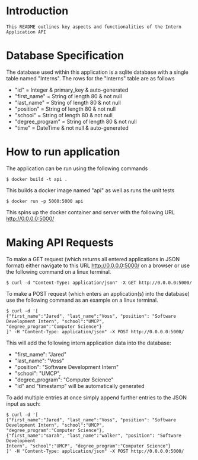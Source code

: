 # Introduction
    This README outlines key aspects and functionalities of the Intern Application API
    
# Database Specification
The database used within this application is a sqlite database with a single table named "Interns".
The rows for the "Interns" table are as follows
* "id" = Integer & primary_key & auto-generated
* "first_name" = String of length 80 & not null
* "last_name" = String of length 80 & not null
* "position" = String of length 80 & not null
* "school" = String of length 80 & not null
* "degree_program" = String of length 80 & not null
* "time" = DateTime & not null & auto-generated

# How to run application
The application can be run using the following commands
````
$ docker build -t api .
````
This builds a docker image named "api" as well as runs the unit tests
````
$ docker run -p 5000:5000 api
````
This spins up the docker container and server with the following URL http://0.0.0.0:5000/

# Making API Requests
To make a GET request (which returns all entered applications in JSON format) either navigate to this URL 
http://0.0.0.0:5000/ on a browser or use the following command on a 
linux terminal.
````
$ curl -d "Content-Type: application/json" -X GET http://0.0.0.0:5000/
````
To make a POST request (which enters an application(s) into the database) use the following command as an example on a 
linux terminal. 
````
$ curl -d '[
{"first_name":"Jared", "last_name":"Voss", "position": "Software Development Intern", "school":"UMCP", 
"degree_program":"Computer Science"}
]' -H "Content-Type: application/json" -X POST http://0.0.0.0:5000/
````
This will add the following intern application data into the database:
* "first_name": "Jared"
* "last_name": "Voss"
* "position": "Software Development Intern"
* "school": "UMCP", 
* "degree_program": "Computer Science" 
* "id" and "timestamp" will be automatically generated

To add multiple entries at once simply append further entries to the JSON input as such:
````
$ curl -d '[
{"first_name":"Jared", "last_name":"Voss", "position": "Software Development Intern", "school":"UMCP", 
"degree_program":"Computer Science"},
{"first_name":"sarah", "last_name":"walker", "position": "Software Development 
Intern", "school":"UMCP", "degree_program":"Computer Science"}
]' -H "Content-Type: application/json" -X POST http://0.0.0.0:5000/
````